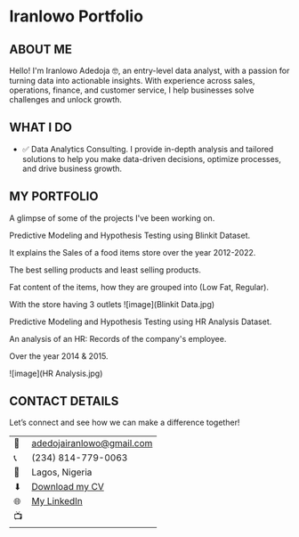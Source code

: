 # Iranlowo Portfolio
<!--Section 1: Introduce your self-->
## ABOUT ME
Hello! I'm Iranlowo Adedoja 🤓, an entry-level data analyst, with a passion for turning data into actionable insights. With experience across sales, operations, finance, and customer service, I help businesses solve challenges and unlock growth.


<!--Mention your top/relevant skills here - core and soft skills-->
## WHAT I DO

- ✅ Data Analytics Consulting.
I provide in-depth analysis and tailored solutions to help you make data-driven decisions, optimize processes, and drive business growth. 

<!--Section 2: List 3-4 key projects-->
## MY PORTFOLIO 

A glimpse of some of the projects I've been working on.

Predictive Modeling and Hypothesis Testing using Blinkit Dataset.

It explains the Sales of a food items store over the year 2012-2022.

The best selling products and least selling products.

Fat content of the items, how they are grouped into (Low Fat, Regular).

With the store having 3 outlets
![image](Blinkit Data.jpg)


Predictive Modeling and Hypothesis Testing using HR Analysis Dataset.

An analysis of an HR: Records of the company's employee.

Over the year 2014 & 2015.

![image](HR Analysis.jpg)



## CONTACT DETAILS

Let’s connect and see how we can make a difference together!
<table>
  <tbody>
    <tr>
      <td>📧</td>
      <td><a href="mailto:adedojairanlowo@gmail.com">adedojairanlowo@gmail.com</a></td>
    </tr>
    <tr>
      <td>📞</td>
      <td>(234) 814-779-0063</td>
    </tr>
    <tr>
      <td>📍</td>
      <td>Lagos, Nigeria</td>
    </tr>
    <tr>
      <td>⬇</td>
      <td><a href="https://eu123456.github.io/portfolio1/docs/Profile.pdf">Download my CV</a></td>
    </tr>
    <tr>
      <td>🌐</td>
      <td><a href="[http://linkedin.com/in/iranlowo-adedoja-271793244]">My LinkedIn</a></td>
    </tr>
    <tr>
      <td>📺</td>
      <td><a 
    </tr>
  </tbody>
</table>
